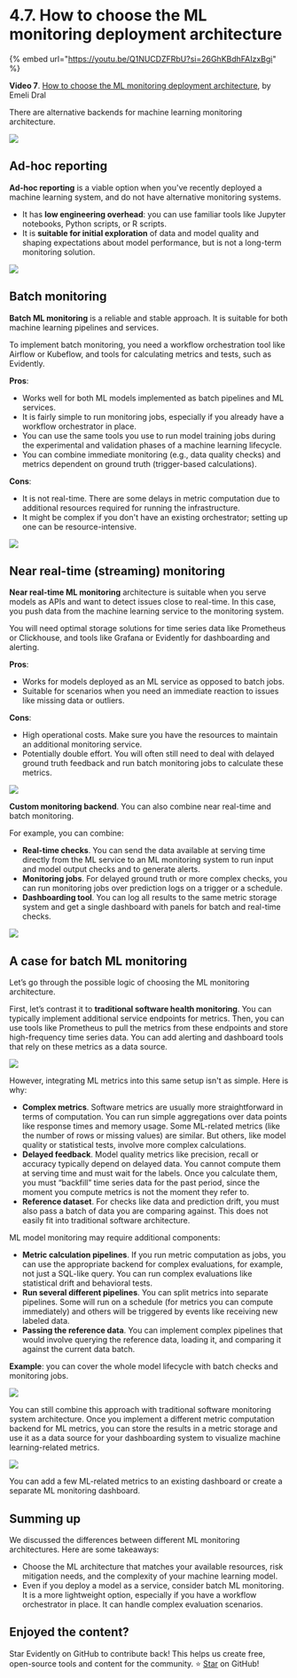 # 4.7. How to choose the ML monitoring deployment architecture

{% embed url="https://youtu.be/Q1NUCDZFRbU?si=26GhKBdhFAIzxBgi" %}

**Video 7**. [How to choose the ML monitoring deployment architecture](https://youtu.be/Q1NUCDZFRbU?si=26GhKBdhFAIzxBgi), by Emeli Dral

There are alternative backends for machine learning monitoring architecture.

![](<../../../images/2023110\_course\_module4\_fin.086-min.png>)

## Ad-hoc reporting 

**Ad-hoc reporting** is a viable option when you've recently deployed a machine learning system, and do not have alternative monitoring systems. 
* It has **low engineering overhead**: you can use familiar tools like Jupyter notebooks, Python scripts, or R scripts. 
* It is **suitable for initial exploration** of data and model quality and shaping expectations about model performance, but is not a long-term monitoring solution.

![](<../../../images/2023110\_course\_module4\_fin.087-min.png>)

## Batch monitoring

**Batch ML monitoring** is a reliable and stable approach. It is suitable for both machine learning pipelines and services.

To implement batch monitoring, you need a workflow orchestration tool like Airflow or Kubeflow, and tools for calculating metrics and tests, such as Evidently.

**Pros**:
* Works well for both ML models implemented as batch pipelines and ML services.
* It is fairly simple to run monitoring jobs, especially if you already have a workflow orchestrator in place.
* You can use the same tools you use to run model training jobs during the experimental and validation phases of a machine learning lifecycle.
* You can combine immediate monitoring (e.g., data quality checks) and metrics dependent on ground truth (trigger-based calculations).

**Cons**:
* It is not real-time. There are some delays in metric computation due to additional resources required for running the infrastructure. 
* It might be complex if you don't have an existing orchestrator; setting up one can be resource-intensive.

![](<../../../images/2023110\_course\_module4\_fin.088-min.png>)

## Near real-time (streaming) monitoring

**Near real-time ML monitoring** architecture is suitable when you serve models as APIs and want to detect issues close to real-time. In this case, you push data from the machine learning service to the monitoring system.

You will need optimal storage solutions for time series data like Prometheus or Clickhouse, and tools like Grafana or Evidently for dashboarding and alerting.

**Pros**:
* Works for models deployed as an ML service as opposed to batch jobs.
* Suitable for scenarios when you need an immediate reaction to issues like missing data or outliers.

**Cons**: 
* High operational costs. Make sure you have the resources to maintain an additional monitoring service. 
* Potentially double effort. You will often still need to deal with delayed ground truth feedback and run batch monitoring jobs to calculate these metrics.

![](<../../../images/2023110\_course\_module4\_fin.089-min.png>)

**Custom monitoring backend**. You can also combine near real-time and batch monitoring. 

For example, you can combine:
* **Real-time checks**. You can send the data available at serving time directly from the ML service to an ML monitoring system to run input and model output checks and to generate alerts. 
* **Monitoring jobs**. For delayed ground truth or more complex checks, you can run monitoring jobs over prediction logs on a trigger or a schedule. 
* **Dashboarding tool**. You can log all results to the same metric storage system and get a single dashboard with panels for batch and real-time checks.

![](<../../../images/2023110\_course\_module4\_fin.090-min.png>)

## A case for batch ML monitoring 

Let’s go through the possible logic of choosing the ML monitoring architecture. 

First, let’s contrast it to **traditional software health monitoring**. You can typically implement additional service endpoints for metrics. Then, you can use tools like Prometheus to pull the metrics from these endpoints and store high-frequency time series data. You can add alerting and dashboard tools that rely on these metrics as a data source.

![](<../../../images/2023110\_course\_module4\_fin.092-min.png>)

However, integrating ML metrics into this same setup isn't as simple. Here is why:
* **Complex metrics**. Software metrics are usually more straightforward in terms of computation. You can run simple aggregations over data points like response times and memory usage. Some ML-related metrics (like the number of rows or missing values) are similar. But others, like model quality or statistical tests, involve more complex calculations.
* **Delayed feedback**. Model quality metrics like precision, recall or accuracy typically depend on delayed data. You cannot compute them at serving time and must wait for the labels. Once you calculate them, you must “backfill” time series data for the past period, since the moment you compute metrics is not the moment they refer to.
* **Reference dataset**. For checks like data and prediction drift, you must also pass a batch of data you are comparing against. This does not easily fit into traditional software architecture. 

ML model monitoring may require additional components:
* **Metric calculation pipelines**. If you run metric computation as jobs, you can use the appropriate backend for complex evaluations, for example, not just a SQL-like query. You can run complex evaluations like statistical drift and behavioral tests.
* **Run several different pipelines**. You can split metrics into separate pipelines. Some will run on a schedule (for metrics you can compute immediately) and others will be triggered by events like receiving new labeled data.
* **Passing the reference data**. You can implement complex pipelines that would involve querying the reference data, loading it, and comparing it against the current data batch. 

**Example**: you can cover the whole model lifecycle with batch checks and monitoring jobs.

![](<../../../images/2023110\_course\_module4\_fin.102-min.png>)

You can still combine this approach with traditional software monitoring system architecture. Once you implement a different metric computation backend for ML metrics, you can store the results in a metric storage and use it as a data source for your dashboarding system to visualize machine learning-related metrics.

![](<../../../images/2023110\_course\_module4\_fin.103-min.png>)

You can add a few ML-related metrics to an existing dashboard or create a separate ML monitoring dashboard.

## Summing up

We discussed the differences between different ML monitoring architectures. Here are some takeaways:
* Choose the ML architecture that matches your available resources, risk mitigation needs, and the complexity of your machine learning model.
* Even if you deploy a model as a service, consider batch ML monitoring. It is a more lightweight option, especially if you have a workflow orchestrator in place. It can handle complex evaluation scenarios.

## Enjoyed the content?

Star Evidently on GitHub to contribute back! This helps us create free, open-source tools and content for the community.
⭐️ [Star](https://github.com/evidentlyai/evidently) on GitHub!
